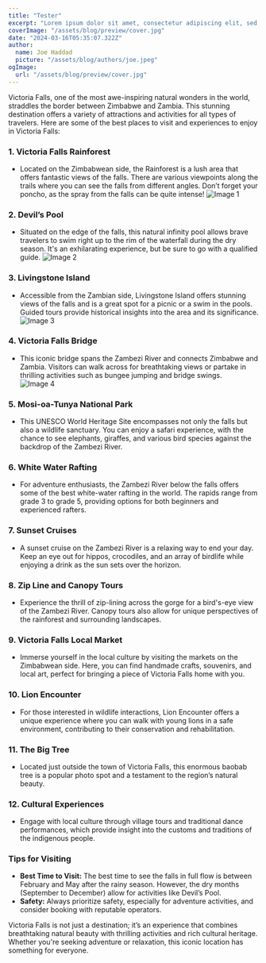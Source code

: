 ```yaml
---
title: "Tester"
excerpt: "Lorem ipsum dolor sit amet, consectetur adipiscing elit, sed do eiusmod tempor incididunt ut labore et dolore magna aliqua. Praesent elementum facilisis leo vel fringilla est ullamcorper eget. At imperdiet dui accumsan sit amet nulla facilities morbi tempus."
coverImage: "/assets/blog/preview/cover.jpg"
date: "2024-03-16T05:35:07.322Z"
author:
  name: Joe Haddad
  picture: "/assets/blog/authors/joe.jpeg"
ogImage:
  url: "/assets/blog/preview/cover.jpg"
---
```


Victoria Falls, one of the most awe-inspiring natural wonders in the world, straddles the border between Zimbabwe and Zambia. This stunning destination offers a variety of attractions and activities for all types of travelers. Here are some of the best places to visit and experiences to enjoy in Victoria Falls:

### 1. **Victoria Falls Rainforest**
   - Located on the Zimbabwean side, the Rainforest is a lush area that offers fantastic views of the falls. There are various viewpoints along the trails where you can see the falls from different angles. Don’t forget your poncho, as the spray from the falls can be quite intense! ![Image 1](https://nxvznoqipejdootcntuo.supabase.co/storage/v1/object/public/travel-blog-images/image_22_0.png)

### 2. **Devil’s Pool**
   - Situated on the edge of the falls, this natural infinity pool allows brave travelers to swim right up to the rim of the waterfall during the dry season. It's an exhilarating experience, but be sure to go with a qualified guide. ![Image 2](https://nxvznoqipejdootcntuo.supabase.co/storage/v1/object/public/travel-blog-images/image_22_1.png)

### 3. **Livingstone Island**
   - Accessible from the Zambian side, Livingstone Island offers stunning views of the falls and is a great spot for a picnic or a swim in the pools. Guided tours provide historical insights into the area and its significance. ![Image 3](https://nxvznoqipejdootcntuo.supabase.co/storage/v1/object/public/travel-blog-images/image_22_2.png)

### 4. **Victoria Falls Bridge**
   - This iconic bridge spans the Zambezi River and connects Zimbabwe and Zambia. Visitors can walk across for breathtaking views or partake in thrilling activities such as bungee jumping and bridge swings. ![Image 4](https://nxvznoqipejdootcntuo.supabase.co/storage/v1/object/public/travel-blog-images/image_22_3.png)

### 5. **Mosi-oa-Tunya National Park**
   - This UNESCO World Heritage Site encompasses not only the falls but also a wildlife sanctuary. You can enjoy a safari experience, with the chance to see elephants, giraffes, and various bird species against the backdrop of the Zambezi River.

### 6. **White Water Rafting**
   - For adventure enthusiasts, the Zambezi River below the falls offers some of the best white-water rafting in the world. The rapids range from grade 3 to grade 5, providing options for both beginners and experienced rafters.

### 7. **Sunset Cruises**
   - A sunset cruise on the Zambezi River is a relaxing way to end your day. Keep an eye out for hippos, crocodiles, and an array of birdlife while enjoying a drink as the sun sets over the horizon.

### 8. **Zip Line and Canopy Tours**
   - Experience the thrill of zip-lining across the gorge for a bird's-eye view of the Zambezi River. Canopy tours also allow for unique perspectives of the rainforest and surrounding landscapes.

### 9. **Victoria Falls Local Market**
   - Immerse yourself in the local culture by visiting the markets on the Zimbabwean side. Here, you can find handmade crafts, souvenirs, and local art, perfect for bringing a piece of Victoria Falls home with you.

### 10. **Lion Encounter**
   - For those interested in wildlife interactions, Lion Encounter offers a unique experience where you can walk with young lions in a safe environment, contributing to their conservation and rehabilitation.

### 11. **The Big Tree**
   - Located just outside the town of Victoria Falls, this enormous baobab tree is a popular photo spot and a testament to the region’s natural beauty.

### 12. **Cultural Experiences**
   - Engage with local culture through village tours and traditional dance performances, which provide insight into the customs and traditions of the indigenous people.

### Tips for Visiting
- **Best Time to Visit:** The best time to see the falls in full flow is between February and May after the rainy season. However, the dry months (September to December) allow for activities like Devil’s Pool.
- **Safety:** Always prioritize safety, especially for adventure activities, and consider booking with reputable operators.

Victoria Falls is not just a destination; it’s an experience that combines breathtaking natural beauty with thrilling activities and rich cultural heritage. Whether you're seeking adventure or relaxation, this iconic location has something for everyone.
